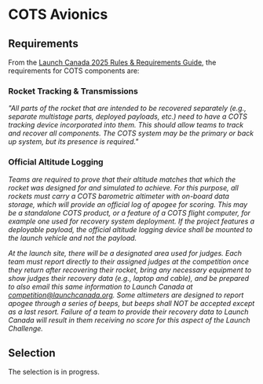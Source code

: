 # COTS Avionics

## Requirements

From the [Launch Canada 2025 Rules & Requirements Guide](Launch+Canada+Rules+and+Requirements+Guide+2025R3.pdf), the requirements for COTS components are:

### Rocket Tracking & Transmissions

*"All parts of the rocket that are intended to be recovered separately (e.g., separate multistage parts, deployed payloads, etc.) need to have a COTS tracking device incorporated into them. This should allow teams to track and recover all components. The COTS system may be the primary or back up system, but its presence is required."*

### Official Altitude Logging

*Teams are required to prove that their altitude matches that which the rocket was designed for and simulated to achieve. For this purpose, all rockets must carry a COTS barometric altimeter with on-board data storage, which will provide an official log of apogee for scoring. This may be a standalone COTS product, or a feature of a COTS flight computer, for example one used for recovery system deployment. If the project features a deployable payload, the official altitude logging device shall be mounted to the launch vehicle and not the payload.*

*At the launch site, there will be a designated area used for judges. Each team must report directly to their assigned judges at the competition once they return after recovering their rocket, bring any necessary equipment to show judges their recovery data (e.g., laptop and cable), and be prepared to also email this same information to Launch Canada at competition@launchcanada.org. Some altimeters are designed to report apogee through a series of beeps, but beeps shall NOT be accepted except as a last resort. Failure of a team to provide their recovery data to Launch Canada will result in them receiving no score for this aspect of the Launch Challenge.*

## Selection

The selection is in progress.

<!-- ### GPS

### Altimeter

We'll be going with the EasyMini v3 for the altimeter 

![alt text](cots/easy-mini_lrg.png){ width=400px } -->